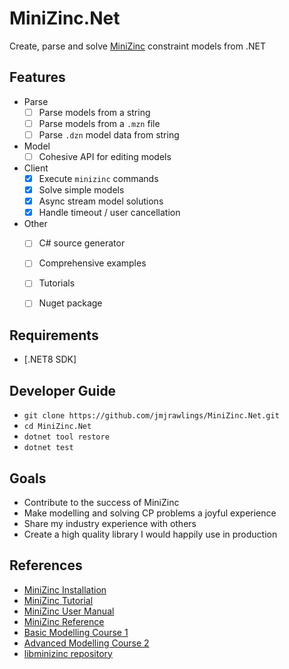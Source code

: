 # MiniZinc.Net

Create, parse and solve [MiniZinc](https://www.minizinc.org/) constraint models from .NET

## Features

- Parse
  - [ ] Parse models from a string
  - [ ] Parse models from a `.mzn` file
  - [ ] Parse `.dzn` model data from string

- Model
  - [ ] Cohesive API for editing models

- Client
  - [x] Execute `minizinc` commands
  - [x] Solve simple models
  - [x] Async stream model solutions
  - [x] Handle timeout / user cancellation

- Other
  - [ ] C# source generator
  - [ ] Comprehensive examples
  - [ ] Tutorials
  - [ ] Nuget package


## Requirements
- [.NET8 SDK]


## Developer Guide
- `git clone https://github.com/jmjrawlings/MiniZinc.Net.git`
- `cd MiniZinc.Net`
- `dotnet tool restore`
- `dotnet test`


## Goals
- Contribute to the success of MiniZinc 
- Make modelling and solving CP problems a joyful experience
- Share my industry experience with others 
- Create a high quality library I would happily use in production


## References
- [MiniZinc Installation](https://www.minizinc.org/doc-2.7.4/en/installation.html)
- [MiniZinc Tutorial](https://www.minizinc.org/doc-2.7.4/en/part_2_tutorial.html)
- [MiniZinc User Manual](https://www.minizinc.org/doc-2.7.4/en/part_3_user_manual.html)
- [MiniZinc Reference](https://www.minizinc.org/doc-2.7.4/en/part_4_reference.html)
- [Basic Modelling Course 1](https://www.coursera.org/learn/basic-modeling)
- [Advanced Modelling Course 2](https://www.coursera.org/learn/advanced-modeling)
- [libminizinc repository](https://github.com/MiniZinc/libminizinc)
